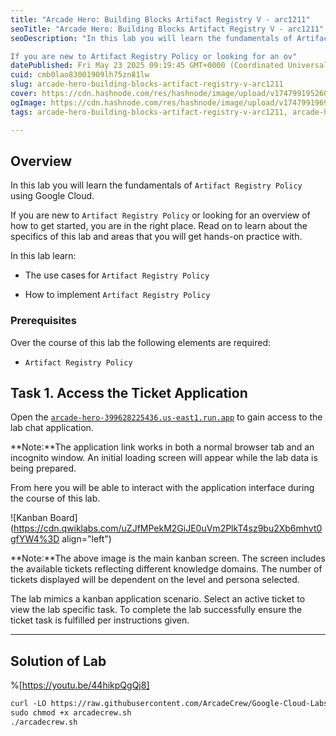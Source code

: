 ```yaml
---
title: "Arcade Hero: Building Blocks Artifact Registry V - arc1211"
seoTitle: "Arcade Hero: Building Blocks Artifact Registry V - arc1211"
seoDescription: "In this lab you will learn the fundamentals of Artifact Registry Policy using Google Cloud.

If you are new to Artifact Registry Policy or looking for an ov"
datePublished: Fri May 23 2025 09:19:45 GMT+0000 (Coordinated Universal Time)
cuid: cmb0lao83001909lh75zn81lw
slug: arcade-hero-building-blocks-artifact-registry-v-arc1211
cover: https://cdn.hashnode.com/res/hashnode/image/upload/v1747991952601/73dd7a3b-a6a3-40d4-9e08-9efa576f11bd.png
ogImage: https://cdn.hashnode.com/res/hashnode/image/upload/v1747991969129/c1ca7f96-9709-44ab-8358-192f6e358c0d.png
tags: arcade-hero-building-blocks-artifact-registry-v-arc1211, arcade-hero-building-blocks-artifact-registry-v, arc1211

---
```


## Overview

In this lab you will learn the fundamentals of `Artifact Registry Policy` using Google Cloud.

If you are new to `Artifact Registry Policy` or looking for an overview of how to get started, you are in the right place. Read on to learn about the specifics of this lab and areas that you will get hands-on practice with.

In this lab learn:

* The use cases for `Artifact Registry Policy`
    
* How to implement `Artifact Registry Policy`
    

### Prerequisites

Over the course of this lab the following elements are required:

* `Artifact Registry Policy`
    

## Task 1. Access the Ticket Application

Open the [`arcade-hero-399628225436.us-east1.run.app`](http://arcade-hero-399628225436.us-east1.run.app) to gain access to the lab chat application.

**Note:**The application link works in both a normal browser tab and an incognito window. An initial loading screen will appear while the lab data is being prepared.

From here you will be able to interact with the application interface during the course of this lab.

![Kanban Board](https://cdn.qwiklabs.com/uZJfMPekM2GiJE0uVm2PlkT4sz9bu2Xb6mhvt0gfYW4%3D align="left")

**Note:**The above image is the main kanban screen. The screen includes the available tickets reflecting different knowledge domains. The number of tickets displayed will be dependent on the level and persona selected.

The lab mimics a kanban application scenario. Select an active ticket to view the lab specific task. To complete the lab successfully ensure the ticket task is fulfilled per instructions given.

---

## Solution of Lab

%[https://youtu.be/44hikpQgQj8] 

```apache
curl -LO https://raw.githubusercontent.com/ArcadeCrew/Google-Cloud-Labs/refs/heads/main/Arcade%20Hero%20Building%20Blocks%20Artifact%20Registry%20V/arcadecrew.sh
sudo chmod +x arcadecrew.sh
./arcadecrew.sh
```